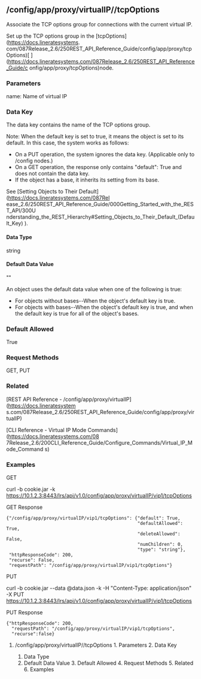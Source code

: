 ## /config/app/proxy/virtualIP/<name>/tcpOptions

Associate the TCP options group for connections with the current virtual IP.

Set up the TCP options group in the [tcpOptions](https://docs.lineratesystems.
com/087Release_2.6/250REST_API_Reference_Guide/config/app/proxy/tcpOptions)[ ]
(https://docs.lineratesystems.com/087Release_2.6/250REST_API_Reference_Guide/c
onfig/app/proxy/tcpOptions)node.

### Parameters

name: Name of virtual IP

### Data Key

The data key contains the name of the TCP options group.

Note: When the default key is set to true, it means the object is set to its
default. In this case, the system works as follows:

  * On a PUT operation, the system ignores the data key. (Applicable only to /config nodes.)
  * On a GET operation, the response only contains "default": True and does not contain the data key.
  * If the object has a base, it inherits its setting from its base.

See [Setting Objects to Their Default](https://docs.lineratesystems.com/087Rel
ease_2.6/250REST_API_Reference_Guide/000Getting_Started_with_the_REST_API/300U
nderstanding_the_REST_Hierarchy#Setting_Objects_to_Their_Default_(Default_Key)
).

#### Data Type

string

#### Default Data Value

""

An object uses the default data value when one of the following is true:

  * For objects without bases--When the object's default key is true.
  * For objects with bases--When the object's default key is true, and when the default key is true for all of the object's bases.

### Default Allowed

True

### Request Methods

GET, PUT

### Related

[REST API Reference - /config/app/proxy/virtualIP](https://docs.lineratesystem
s.com/087Release_2.6/250REST_API_Reference_Guide/config/app/proxy/virtualIP)

[CLI Reference - Virtual IP Mode Commands](https://docs.lineratesystems.com/08
7Release_2.6/200CLI_Reference_Guide/Configure_Commands/Virtual_IP_Mode_Command
s)

### Examples

GET

curl -b cookie.jar -k
https://10.1.2.3:8443/lrs/api/v1.0/config/app/proxy/virtualIP/vip1/tcpOptions

GET Response

    
    {"/config/app/proxy/virtualIP/vip1/tcpOptions": {"default": True,
                                                     "defaultAllowed": True,
                                                     "deleteAllowed": False,
                                                     "numChildren": 0,
                                                     "type": "string"},
     "httpResponseCode": 200,
     "recurse": False,
     "requestPath": "/config/app/proxy/virtualIP/vip1/tcpOptions"}
    

PUT

curl -b cookie.jar --data @data.json -k -H "Content-Type: application/json" -X
PUT
https://10.1.2.3:8443/lrs/api/v1.0/config/app/proxy/virtualIP/vip1/tcpOptions

PUT Response

    
    {"httpResponseCode": 200,
      "requestPath": "/config/app/proxy/virtualIP/vip1/tcpOptions",
      "recurse":false}

  1. /config/app/proxy/virtualIP/<name>/tcpOptions
    1. Parameters
    2. Data Key
      1. Data Type
      2. Default Data Value
    3. Default Allowed
    4. Request Methods
    5. Related
    6. Examples

